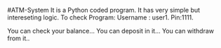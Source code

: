 #ATM-System
It is a Python coded program.
It has very simple but intereseting logic.
To check Program:
Username : user1.
Pin:1111.

You can check your balance...
You can deposit in it...
You can withdraw from it..
